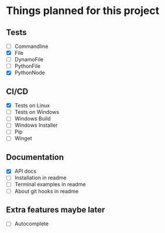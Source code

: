 # Things planned for this project

## Tests

- [ ] Commandline
- [x] File
- [ ] DynamoFile
- [ ] PythonFile
- [x] PythonNode

## CI/CD

- [x] Tests on Linux
- [ ] Tests on Windows
- [ ] Windows Build
- [ ] Windows Installer
- [ ] Pip
- [ ] Winget

## Documentation

- [x] API docs
- [ ] Installation in readme
- [ ] Terminal examples in readme
- [ ] About git hooks in readme

## Extra features maybe later

- [ ] Autocomplete